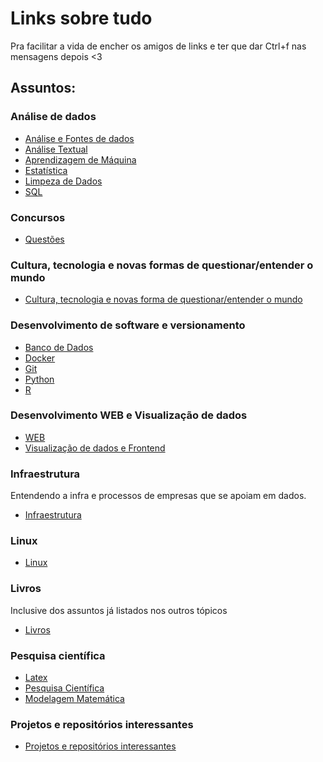 # Links sobre tudo
Pra facilitar a vida de encher os amigos de links e ter que dar Ctrl+f nas mensagens depois <3

## Assuntos:

### Análise de dados

- [Análise e Fontes de dados](https://github.com/Lorenaps/links-sobre-tudo/blob/master/arquivos/analise_e_fonte_dados.md)
- [Análise Textual](https://github.com/Lorenaps/links-sobre-tudo/blob/master/arquivos/analise_textual.md)
- [Aprendizagem de Máquina](https://github.com/Lorenaps/links-sobre-tudo/blob/master/arquivos/aprendizagem_maquina.md)
- [Estatística](https://github.com/Lorenaps/links-sobre-tudo/blob/master/arquivos/estatistica.md)
- [Limpeza de Dados](https://github.com/Lorenaps/links-sobre-tudo/blob/master/arquivos/limpeza_de_dados.md)
- [SQL](https://github.com/Lorenaps/links-sobre-tudo/blob/master/arquivos/sql.md)

### Concursos

- [Questões](https://github.com/Lorenaps/links-sobre-tudo/blob/master/arquivos/questoes_concursos.md)

### Cultura, tecnologia e novas formas de questionar/entender o mundo

- [Cultura, tecnologia e novas forma de questionar/entender o mundo](https://github.com/Lorenaps/links-sobre-tudo/blob/master/arquivos/cultura.md)

### Desenvolvimento de software e versionamento

- [Banco de Dados](https://github.com/Lorenaps/links-sobre-tudo/blob/master/arquivos/banco_de_dados.md)
- [Docker](https://github.com/Lorenaps/links-sobre-tudo/blob/master/arquivos/docker.md)
- [Git](https://github.com/Lorenaps/links-sobre-tudo/blob/master/arquivos/git.md)
- [Python](https://github.com/Lorenaps/links-sobre-tudo/blob/master/arquivos/python.md)
- [R](https://github.com/Lorenaps/links-sobre-tudo/blob/master/arquivos/r.md)

### Desenvolvimento WEB e Visualização de dados

- [WEB](https://github.com/Lorenaps/links-sobre-tudo/blob/master/arquivos/web.md)
- [Visualização de dados e Frontend](https://github.com/Lorenaps/links-sobre-tudo/blob/master/arquivos/visualizacao.md)

### Infraestrutura
Entendendo a infra e processos de empresas que se apoiam em dados.

- [Infraestrutura](https://github.com/Lorenaps/links-sobre-tudo/blob/master/arquivos/infraestrutura.md)

### Linux

- [Linux](https://github.com/Lorenaps/links-sobre-tudo/blob/master/arquivos/linux.md)

### Livros
Inclusive dos assuntos já listados nos outros tópicos

- [Livros](https://github.com/Lorenaps/links-sobre-tudo/blob/master/arquivos/livros.md)

### Pesquisa científica

- [Latex](https://github.com/Lorenaps/links-sobre-tudo/blob/master/arquivos/latex.md)
- [Pesquisa Científica](https://github.com/Lorenaps/links-sobre-tudo/blob/master/arquivos/pesquisa_cientifica.md)
- [Modelagem Matemática](https://github.com/Lorenaps/links-sobre-tudo/blob/master/arquivos/modelagem_matematica.md)

### Projetos e repositórios interessantes

- [Projetos e repositórios interessantes](https://github.com/Lorenaps/links-sobre-tudo/blob/master/arquivos/projetos_interessantes.md)

